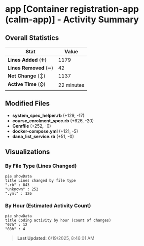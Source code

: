 # app [Container registration-app (calm-app)] - Activity Summary 

## Overall Statistics

| Stat                   | Value                                                             |
| ---------------------- | ----------------------------------------------------------------- |
| **Lines Added** (➕)   | 1179                                          |
| **Lines Removed** (➖) | 42                                        |
| **Net Change** (↕)    | 1137                |
| **Active Time** (⌚)   | 22 minutes |


## Modified Files
- **system_spec_helper.rb** (+129, -17)
- **course_enrolment_spec.rb** (+626, -20)
- **Gemfile** (+252, -0)
- **docker-compose.yml** (+121, -5)
- **dana_list_service.rb** (+51, -0)

## Visualizations

### By File Type (Lines Changed)

```mermaid
pie showData
title Lines changed by file type
".rb" : 843
"unknown" : 252
".yml" : 126
```

### By Hour (Estimated Activity Count)

```mermaid
pie showData
title Coding activity by hour (count of changes)
"07h" : 12
"08h" : 4
```


> **Last Updated:** 6/19/2025, 8:46:01 AM